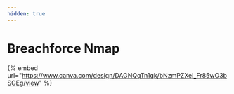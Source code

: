 ```yaml
---
hidden: true
---
```


# Breachforce Nmap



{% embed url="https://www.canva.com/design/DAGNQqTn1qk/bNzmPZXej_Fr85wO3bSGEg/view" %}





